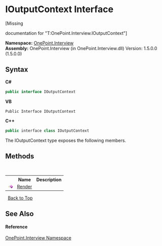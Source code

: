 # IOutputContext Interface
 

\[Missing <summary> documentation for "T:OnePoint.Interview.IOutputContext"\]

**Namespace:**&nbsp;<a href="N_OnePoint_Interview">OnePoint.Interview</a><br />**Assembly:**&nbsp;OnePoint.Interview (in OnePoint.Interview.dll) Version: 1.5.0.0 (1.5.0.0)

## Syntax

**C#**<br />
``` C#
public interface IOutputContext
```

**VB**<br />
``` VB
Public Interface IOutputContext
```

**C++**<br />
``` C++
public interface class IOutputContext
```

The IOutputContext type exposes the following members.


## Methods
&nbsp;<table><tr><th></th><th>Name</th><th>Description</th></tr><tr><td>![Public method](media/pubmethod.gif "Public method")</td><td><a href="M_OnePoint_Interview_IOutputContext_Render">Render</a></td><td /></tr></table>&nbsp;
<a href="#ioutputcontext-interface">Back to Top</a>

## See Also


#### Reference
<a href="N_OnePoint_Interview">OnePoint.Interview Namespace</a><br />